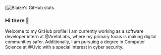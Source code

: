 [![Blaize's GitHub stats](https://github-readme-stats.vercel.app/api?username=BlaizeMcGovern&count_private=true)
### Hi there 👋
Welcome to my GitHub profile! I am currently working as a software developer intern at @AretoLabs, where my primary focus is making digital communities safer. Additionally, I am pursuing a degree in Computer Science at @Uvic with a special interest in cyber security.
<!--
**BlaizeMcGovern/BlaizeMcGovern** is a ✨ _special_ ✨ repository because its `README.md` (this file) appears on your GitHub profile.

Here are some ideas to get you started:

- 🔭 I’m currently working on ...
- 🌱 I’m currently learning ...
- 👯 I’m looking to collaborate on ...
- 🤔 I’m looking for help with ...
- 💬 Ask me about ...
- 📫 How to reach me: ...
- 😄 Pronouns: ...
- ⚡ Fun fact: ...
-->
